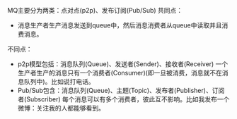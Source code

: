 

MQ主要分为两类：点对点(p2p)、发布订阅(Pub/Sub)
共同点：
* 消息生产者生产消息发送到queue中，然后消息消费者从queue中读取并且消费消息。

不同点：
* p2p模型包括：消息队列(Queue)、发送者(Sender)、接收者(Receiver)
 一个生产者生产的消息只有一个消费者(Consumer)(即一旦被消费，消息就不在消息队列中)。比如说打电话。
* Pub/Sub包含：消息队列(Queue)、主题(Topic)、发布者(Publisher)、订阅者(Subscriber)
 每个消息可以有多个消费者，彼此互不影响。比如我发布一个微博：关注我的人都能够看到。

